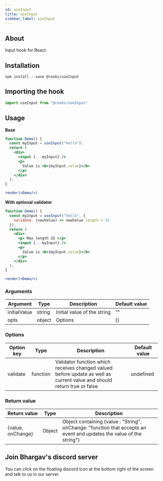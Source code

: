 ```yaml
---
id: useInput
title: useInput
sidebar_label: useInput
---
```


   

## About

Input hook for React.
<br/>

## Installation

    npm install --save @rooks/useInput

## Importing the hook

```javascript
import useInput from "@rooks/useInput"
```

## Usage

**Base**

```jsx
function Demo() {
  const myInput = useInput("hello");
  return (
    <div>
      <input {...myInput} />
      <p>
        Value is <b>{myInput.value}</b>
      </p>
    </div>
  );
}

render(<Demo/>)
```

**With optional validator**

```jsx
function Demo() {
  const myInput = useInput("hello", {
    validate: (newValue) => newValue.length < 15
  });
  return (
    <div>
      <p> Max length 15 </p>
      <input {...myInput} />
      <p>
        Value is <b>{myInput.value}</b>
      </p>
    </div>
  );
}

render(<Demo/>)
```

### Arguments

| Argument     | Type   | Description                 | Default value |
| ------------ | ------ | --------------------------- | ------------- |
| initialValue | string | Initial value of the string | ""            |
| opts         | object | Options                     | {}            |

### Options

| Option key | Type     | Description                                                                                                             | Default value |
| ---------- | -------- | ----------------------------------------------------------------------------------------------------------------------- | ------------- |
| validate   | function | Validator function which receives changed valued before update as well as current value and should return true or false | undefined     |

### Return value

| Return value      | Type   | Description                                                                                                          |
| ----------------- | ------ | -------------------------------------------------------------------------------------------------------------------- |
| {value, onChange} | Object | Object containing {value : "String", onChange: "function that accepts an event and updates the value of the string"} |


## Join Bhargav's discord server
You can click on the floating discord icon at the bottom right of the screen and talk to us in our server.

